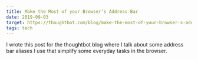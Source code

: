 ```yaml
---
title: Make the Most of your Browser’s Address Bar
date: 2019-09-03
target: https://thoughtbot.com/blog/make-the-most-of-your-browser-s-address-bar
tags: tech
---
```


I wrote this post for the thoughtbot blog where I talk about some address bar
aliases I use that simplify some everyday tasks in the browser.
